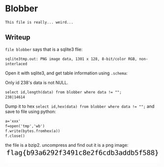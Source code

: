 # Blobber

```
This file is really... weird...
```
## Writeup

`file blobber` says that is a sqlite3 flie:
```
sqlite3tmp.out: PNG image data, 1301 x 128, 8-bit/color RGB, non-interlaced
```

Open it with sqlite3, and get table information using `.schema`:

Only  id 238's data is not NULL.
```
select id,length(data) from blobber where data != "";
238|14614
```
Dump it to hex `select id,hex(data) from blobber where data != "";` and save to file using python:
```
a='xxx'
f=open('tmp','wb')
f.write(bytes.fromhex(a))
f.close()
```
the file is a bzip2. uncompress and find out it is a png image:
![flag](./sqlite3tmp.png)
